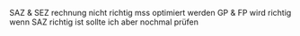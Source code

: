 SAZ & SEZ rechnung nicht richtig mss optimiert werden
GP & FP wird richtig wenn SAZ richtig ist sollte ich aber nochmal prüfen
